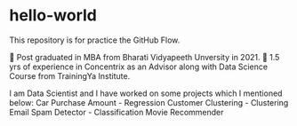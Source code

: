 # hello-world
This repository is for practice the GitHub Flow.

	Post graduated in MBA from Bharati Vidyapeeth Unversity in 2021.
	1.5 yrs of experience in Concentrix as an Advisor along with Data Science Course from TrainingYa Institute.

I am Data Scientist and I have worked on some projects which I mentioned below:
Car Purchase Amount - Regression 
Customer Clustering - Clustering 
Email Spam Detector - Classification
Movie Recommender 
